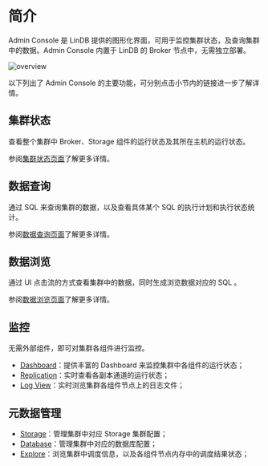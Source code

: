 # 简介

 Admin Console 是 LinDB 提供的图形化界面，可用于监控集群状态，及查询集群中的数据。Admin Console 内置于 LinDB 的 Broker 节点中，无需独立部署。

<image-window>

![overview](@images/gudie/admin_ui/overview.png)

</image-window>

以下列出了 Admin Console 的主要功能，可分别点击小节内的链接进一步了解详情。

## 集群状态

查看整个集群中 Broker、Storage 组件的运行状态及其所在主机的运行状态。

参阅[集群状态页面](overview.md)了解更多详情。

## 数据查询

通过 SQL 来查询集群的数据，以及查看具体某个 SQL 的执行计划和执行状态统计。

参阅[数据查询页面](query.md)了解更多详情。

## 数据浏览

通过 UI 点击流的方式查看集群中的数据，同时生成浏览数据对应的 SQL 。

参阅[数据浏览页面](explore.md)了解更多详情。

## 监控

无需外部组件，即可对集群各组件进行监控。

- [Dashboard](monitoring.md#dashboard)：提供丰富的 Dashboard 来监控集群中各组件的运行状态；
- [Replication](monitoring.md#replication)：实时查看各副本通道的运行状态；
- [Log View](monitoring.md#log-view)：实时浏览集群各组件节点上的日志文件；

## 元数据管理

- [Storage](metadata.md#storage)：管理集群中对应 Storage 集群配置；
- [Database](metadata.md#database)：管理集群中对应的数据库配置；
- [Explore](metadata.md#explore)：浏览集群中调度信息，以及各组件节点内存中的调度结果状态；